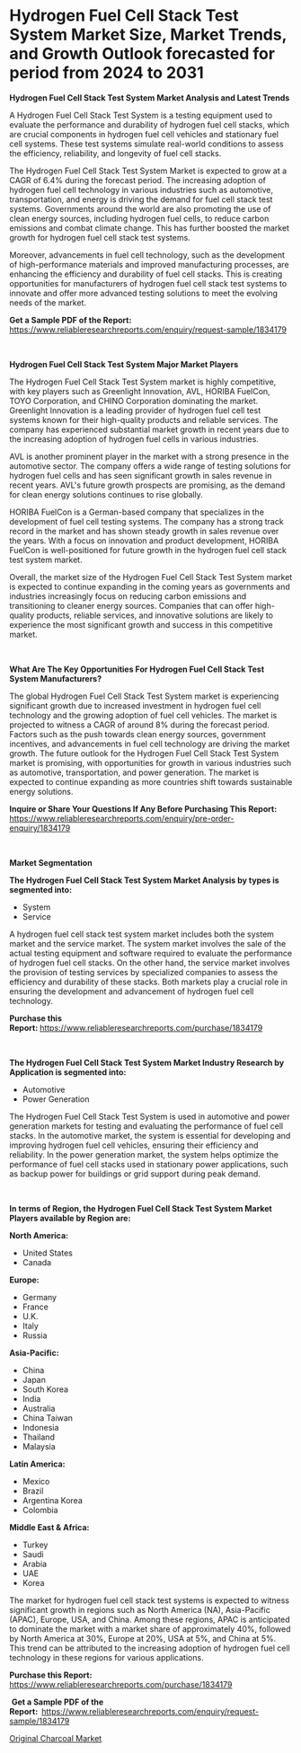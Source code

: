 <p><h1>Hydrogen Fuel Cell Stack Test System Market Size, Market Trends, and Growth Outlook forecasted for period from 2024 to 2031</h1></p><p><strong>Hydrogen Fuel Cell Stack Test System Market Analysis and Latest Trends</strong></p>
<p><p>A Hydrogen Fuel Cell Stack Test System is a testing equipment used to evaluate the performance and durability of hydrogen fuel cell stacks, which are crucial components in hydrogen fuel cell vehicles and stationary fuel cell systems. These test systems simulate real-world conditions to assess the efficiency, reliability, and longevity of fuel cell stacks.</p><p>The Hydrogen Fuel Cell Stack Test System Market is expected to grow at a CAGR of 6.4% during the forecast period. The increasing adoption of hydrogen fuel cell technology in various industries such as automotive, transportation, and energy is driving the demand for fuel cell stack test systems. Governments around the world are also promoting the use of clean energy sources, including hydrogen fuel cells, to reduce carbon emissions and combat climate change. This has further boosted the market growth for hydrogen fuel cell stack test systems.</p><p>Moreover, advancements in fuel cell technology, such as the development of high-performance materials and improved manufacturing processes, are enhancing the efficiency and durability of fuel cell stacks. This is creating opportunities for manufacturers of hydrogen fuel cell stack test systems to innovate and offer more advanced testing solutions to meet the evolving needs of the market.</p></p>
<p><strong>Get a Sample PDF of the Report:&nbsp;</strong> <a href="https://www.reliableresearchreports.com/enquiry/request-sample/1834179">https://www.reliableresearchreports.com/enquiry/request-sample/1834179</a></p>
<p>&nbsp;</p>
<p><strong>Hydrogen Fuel Cell Stack Test System Major Market Players</strong></p>
<p><p>The Hydrogen Fuel Cell Stack Test System market is highly competitive, with key players such as Greenlight Innovation, AVL, HORIBA FuelCon, TOYO Corporation, and CHINO Corporation dominating the market. Greenlight Innovation is a leading provider of hydrogen fuel cell test systems known for their high-quality products and reliable services. The company has experienced substantial market growth in recent years due to the increasing adoption of hydrogen fuel cells in various industries.</p><p>AVL is another prominent player in the market with a strong presence in the automotive sector. The company offers a wide range of testing solutions for hydrogen fuel cells and has seen significant growth in sales revenue in recent years. AVL's future growth prospects are promising, as the demand for clean energy solutions continues to rise globally.</p><p>HORIBA FuelCon is a German-based company that specializes in the development of fuel cell testing systems. The company has a strong track record in the market and has shown steady growth in sales revenue over the years. With a focus on innovation and product development, HORIBA FuelCon is well-positioned for future growth in the hydrogen fuel cell stack test system market.</p><p>Overall, the market size of the Hydrogen Fuel Cell Stack Test System market is expected to continue expanding in the coming years as governments and industries increasingly focus on reducing carbon emissions and transitioning to cleaner energy sources. Companies that can offer high-quality products, reliable services, and innovative solutions are likely to experience the most significant growth and success in this competitive market.</p></p>
<p>&nbsp;</p>
<p><strong>What Are The Key Opportunities For Hydrogen Fuel Cell Stack Test System Manufacturers?</strong></p>
<p><p>The global Hydrogen Fuel Cell Stack Test System market is experiencing significant growth due to increased investment in hydrogen fuel cell technology and the growing adoption of fuel cell vehicles. The market is projected to witness a CAGR of around 8% during the forecast period. Factors such as the push towards clean energy sources, government incentives, and advancements in fuel cell technology are driving the market growth. The future outlook for the Hydrogen Fuel Cell Stack Test System market is promising, with opportunities for growth in various industries such as automotive, transportation, and power generation. The market is expected to continue expanding as more countries shift towards sustainable energy solutions.</p></p>
<p><strong>Inquire or Share Your Questions If Any Before Purchasing This Report:</strong> <a href="https://www.reliableresearchreports.com/enquiry/pre-order-enquiry/1834179">https://www.reliableresearchreports.com/enquiry/pre-order-enquiry/1834179</a></p>
<p>&nbsp;</p>
<p><strong>Market Segmentation</strong></p>
<p><strong>The Hydrogen Fuel Cell Stack Test System Market Analysis by types is segmented into:</strong></p>
<p><ul><li>System</li><li>Service</li></ul></p>
<p><p>A hydrogen fuel cell stack test system market includes both the system market and the service market. The system market involves the sale of the actual testing equipment and software required to evaluate the performance of hydrogen fuel cell stacks. On the other hand, the service market involves the provision of testing services by specialized companies to assess the efficiency and durability of these stacks. Both markets play a crucial role in ensuring the development and advancement of hydrogen fuel cell technology.</p></p>
<p><strong>Purchase this Report:&nbsp;</strong><a href="https://www.reliableresearchreports.com/purchase/1834179">https://www.reliableresearchreports.com/purchase/1834179</a></p>
<p>&nbsp;</p>
<p><strong>The Hydrogen Fuel Cell Stack Test System Market Industry Research by Application is segmented into:</strong></p>
<p><ul><li>Automotive</li><li>Power Generation</li></ul></p>
<p><p>The Hydrogen Fuel Cell Stack Test System is used in automotive and power generation markets for testing and evaluating the performance of fuel cell stacks. In the automotive market, the system is essential for developing and improving hydrogen fuel cell vehicles, ensuring their efficiency and reliability. In the power generation market, the system helps optimize the performance of fuel cell stacks used in stationary power applications, such as backup power for buildings or grid support during peak demand.</p></p>
<p>&nbsp;</p>
<p><strong>In terms of Region, the Hydrogen Fuel Cell Stack Test System Market Players available by Region are:</strong></p>
<p>
    <p> <strong> North America: </strong>
        <ul>
            <li>United States</li>
            <li>Canada</li>
        </ul>
        </p> 
    <p> <strong> Europe: </strong>
        <ul>
            <li>Germany</li>
            <li>France</li>
            <li>U.K.</li>
            <li>Italy</li>
            <li>Russia</li>
        </ul>
        </p> 
    <p> <strong> Asia-Pacific: </strong>
        <ul>
            <li>China</li>
            <li>Japan</li>
            <li>South Korea</li>
            <li>India</li>
            <li>Australia</li>
            <li>China Taiwan</li>
            <li>Indonesia</li>
            <li>Thailand</li>
            <li>Malaysia</li>
        </ul>
        </p> 
    <p> <strong> Latin America: </strong>
        <ul>
            <li>Mexico</li>
            <li>Brazil</li>
            <li>Argentina Korea</li>
            <li>Colombia</li>
        </ul>
        </p> 
    <p> <strong> Middle East & Africa: </strong>
        <ul>
            <li>Turkey</li>
            <li>Saudi</li>
            <li>Arabia</li>
            <li>UAE</li>
            <li>Korea</li>
        </ul>
    </p>
    </p>
<p><p>The market for hydrogen fuel cell stack test systems is expected to witness significant growth in regions such as North America (NA), Asia-Pacific (APAC), Europe, USA, and China. Among these regions, APAC is anticipated to dominate the market with a market share of approximately 40%, followed by North America at 30%, Europe at 20%, USA at 5%, and China at 5%. This trend can be attributed to the increasing adoption of hydrogen fuel cell technology in these regions for various applications.</p></p>
<p><strong>Purchase this Report: </strong><a href="https://www.reliableresearchreports.com/purchase/1834179">https://www.reliableresearchreports.com/purchase/1834179</a></p>
<p>&nbsp;<strong>Get a Sample PDF of the Report:&nbsp;&nbsp;</strong><a href="https://www.reliableresearchreports.com/enquiry/request-sample/1834179">https://www.reliableresearchreports.com/enquiry/request-sample/1834179</a></p>
<p><strong></strong></p>
<p><p><a href="https://carnation-joke-41f.notion.site/Decoding-the-Original-Charcoal-Market-A-Deep-Dive-into-the-Latest-Market-Trends-Market-Segmentatio-2c85edbb6fec442885d28d76f4a98216">Original Charcoal Market</a></p></p>